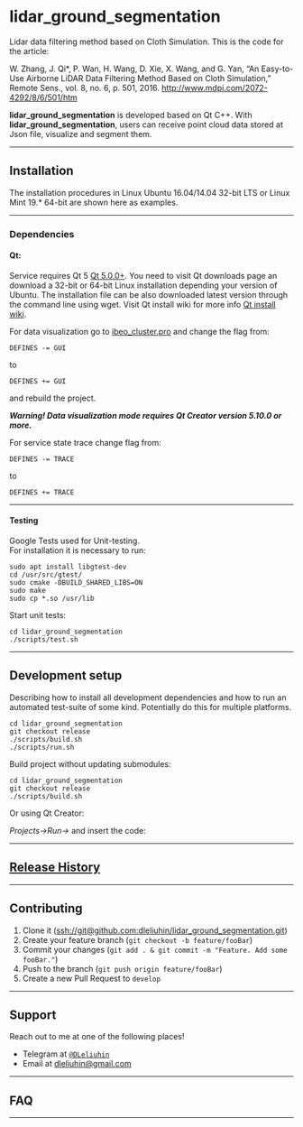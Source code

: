 # lidar_ground_segmentation

Lidar data filtering method based on Cloth Simulation. This is the code for the article:

W. Zhang, J. Qi*, P. Wan, H. Wang, D. Xie, X. Wang, and G. Yan, “An Easy-to-Use Airborne LiDAR Data Filtering Method Based on Cloth Simulation,” Remote Sens., vol. 8, no. 6, p. 501, 2016. http://www.mdpi.com/2072-4292/8/6/501/htm

**lidar_ground_segmentation** is developed based on Qt C++. With **lidar_ground_segmentation**, users can receive point cloud data stored at Json file, visualize and segment them.<br />

---

## Installation

The installation procedures in Linux Ubuntu 16.04/14.04 32-bit LTS or Linux Mint 19.* 64-bit are shown here as examples.<br />

---

### Dependencies

#### Qt:

Service requires Qt 5 [Qt 5.0.0+](https://www.qt.io/download-open-source#section-2). You need to visit Qt downloads page an download a 32-bit or 64-bit Linux installation depending your version of Ubuntu. The installation file can be also downloaded latest version through the command line using wget. Visit Qt install wiki for more info [Qt install wiki](https://wiki.qt.io/Install_Qt_5_on_Ubuntu).<br />

For data visualization go to [ibeo_cluster.pro](http://http://bb.niias/projects/ADO/repos/livox_cluster/browse/livox_cluster.pro) and change the flag from:<br />
```
DEFINES -= GUI
```
to<br />
```
DEFINES += GUI
```
and rebuild the project.<br />

***Warning! Data visualization mode requires Qt Creator version 5.10.0 or more.***<br />

For service state trace change flag from:<br />
```
DEFINES -= TRACE
```
to<br />
```
DEFINES += TRACE
```

---

#### Testing

Google Tests used for Unit-testing.<br />
For installation it is necessary to run:<br />
```
sudo apt install libgtest-dev
cd /usr/src/gtest/
sudo cmake -DBUILD_SHARED_LIBS=ON
sudo make
sudo cp *.so /usr/lib
```

Start unit tests:<br />
```
cd lidar_ground_segmentation
./scripts/test.sh
```

---

## Development setup

Describing how to install all development dependencies and how to run an automated test-suite of some kind. Potentially do this for multiple platforms.<br />

```
cd lidar_ground_segmentation
git checkout release
./scripts/build.sh
./scripts/run.sh
```

Build project without updating submodules:<br />

```
cd lidar_ground_segmentation
git checkout release
./scripts/build.sh
```

Or using Qt Creator:<br />

*Projects->Run->* and insert the code:<br />

---

## [Release History](./HISTORY.md)

---
    
## Contributing

1. Clone it (<ssh://git@github.com:dleliuhin/lidar_ground_segmentation.git>)
2. Create your feature branch (`git checkout -b feature/fooBar`)
3. Commit your changes (`git add . & git commit -m "Feature. Add some fooBar."`)
4. Push to the branch (`git push origin feature/fooBar`)
5. Create a new Pull Request to `develop`

---

## Support

Reach out to me at one of the following places!

- Telegram at <a href="http://https://telegram.org" target="_blank">`@DLeliuhin`</a>
- Email at dleliuhin@gmail.com
---

## FAQ

---
